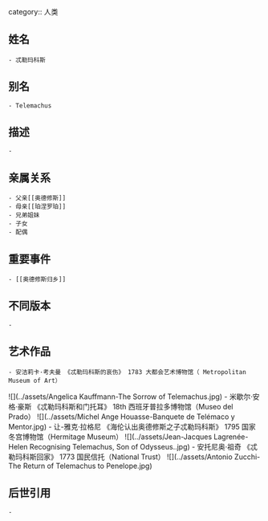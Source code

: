 category:: 人类
## 姓名
	- 忒勒玛科斯
## 别名
	- Telemachus
## 描述
	-
## 亲属关系
	- 父亲[[奥德修斯]]
	- 母亲[[珀涅罗珀]]
	- 兄弟姐妹
	- 子女
	- 配偶
## 重要事件
	- [[奥德修斯归乡]]
## 不同版本
	-
## 艺术作品
	- 安洁莉卡·考夫曼 《忒勒玛科斯的哀伤》 1783 大都会艺术博物馆（ Metropolitan Museum of Art）
 ![](../assets/Angelica Kauffmann-The Sorrow of Telemachus.jpg)
	- 米歇尔·安格·豪斯 《忒勒玛科斯和门托耳》 18th 西班牙普拉多博物馆（Museo del Prado）
 ![](../assets/Michel Ange Houasse-Banquete de Telémaco y Mentor.jpg)
	- 让-雅克·拉格尼 《海伦认出奥德修斯之子忒勒玛科斯》 1795 国家冬宫博物馆（Hermitage Museum）
 ![](../assets/Jean-Jacques Lagrenée-Helen Recognising Telemachus, Son of Odysseus..jpg)
	- 安托尼奥·祖奇 《忒勒玛科斯回家》 1773 国民信托（National Trust）
 ![](../assets/Antonio Zucchi-The Return of Telemachus to Penelope.jpg)
## 后世引用
	-
